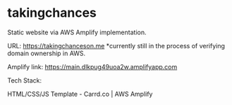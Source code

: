 # takingchances

Static website via AWS Amplify implementation.

URL: https://takingchanceson.me *currently still in the process of verifying domain ownership in AWS.

Amplify link: https://main.dlkpug49uoa2w.amplifyapp.com

Tech Stack:

HTML/CSS/JS Template - Carrd.co | AWS Amplify
